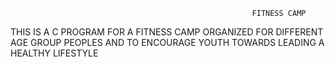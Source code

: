                                                           FITNESS CAMP 
THIS IS A C PROGRAM FOR A FITNESS CAMP ORGANIZED FOR DIFFERENT AGE GROUP PEOPLES AND TO ENCOURAGE YOUTH TOWARDS LEADING A HEALTHY LIFESTYLE
